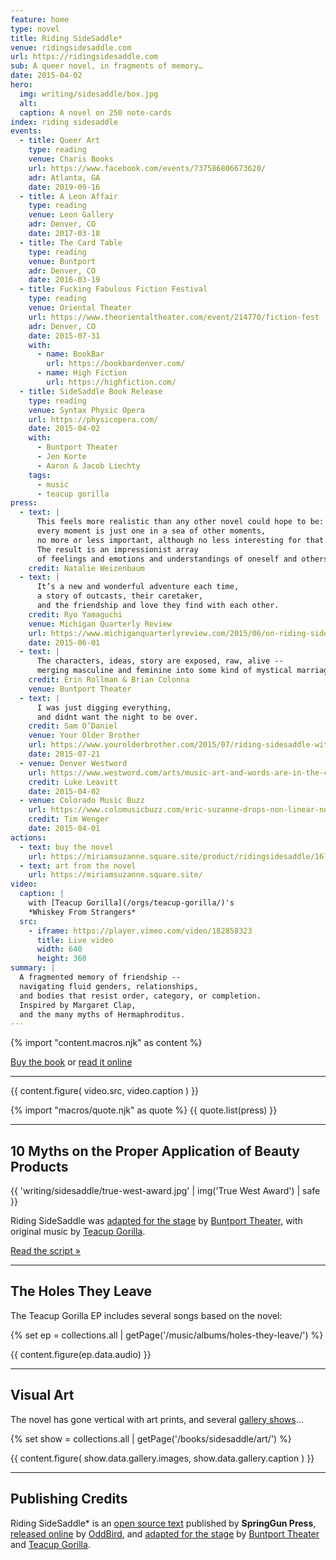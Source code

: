 ```yaml
---
feature: home
type: novel
title: Riding SideSaddle*
venue: ridingsidesaddle.com
url: https://ridingsidesaddle.com
sub: A queer novel, in fragments of memory…
date: 2015-04-02
hero:
  img: writing/sidesaddle/box.jpg
  alt:
  caption: A novel on 250 note-cards
index: riding sidesaddle
events:
  - title: Queer Art
    type: reading
    venue: Charis Books
    url: https://www.facebook.com/events/737586806673620/
    adr: Atlanta, GA
    date: 2019-09-16
  - title: A Leon Affair
    type: reading
    venue: Leon Gallery
    adr: Denver, CO
    date: 2017-03-18
  - title: The Card Table
    type: reading
    venue: Buntport
    adr: Denver, CO
    date: 2016-03-19
  - title: Fucking Fabulous Fiction Festival
    type: reading
    venue: Oriental Theater
    url: https://www.theorientaltheater.com/event/214770/fiction-fest
    adr: Denver, CO
    date: 2015-07-31
    with:
      - name: BookBar
        url: https://bookbardenver.com/
      - name: High Fiction
        url: https://highfiction.com/
  - title: SideSaddle Book Release
    type: reading
    venue: Syntax Physic Opera
    url: https://physicopera.com/
    date: 2015-04-02
    with:
      - Buntport Theater
      - Jen Korte
      - Aaron & Jacob Liechty
    tags:
      - music
      - teacup gorilla
press:
  - text: |
      This feels more realistic than any other novel could hope to be:
      every moment is just one in a sea of other moments,
      no more or less important, although no less interesting for that.
      The result is an impressionist array
      of feelings and emotions and understandings of oneself and others.
    credit: Natalie Weizenbaum
  - text: |
      It’s a new and wonderful adventure each time,
      a story of outcasts, their caretaker,
      and the friendship and love they find with each other.
    credit: Ryo Yamaguchi
    venue: Michigan Quarterly Review
    url: https://www.michiganquarterlyreview.com/2015/06/on-riding-sidesaddle-an-interview-with-eric-suzanne/
    date: 2015-06-01
  - text: |
      The characters, ideas, story are exposed, raw, alive --
      merging masculine and feminine into some kind of mystical marriage.
    credit: Erin Rollman & Brian Colonna
    venue: Buntport Theater
  - text: |
      I was just digging everything,
      and didnt want the night to be over.
    credit: Sam O’Daniel
    venue: Your Older Brother
    url: https://www.yourolderbrother.com/2015/07/riding-sidesaddle-with-teacup-gorilla.html
    date: 2015-07-21
  - venue: Denver Westword
    url: https://www.westword.com/arts/music-art-and-words-are-in-the-cards-at-the-riding-sidesaddle-book-launch-6626798
    credit: Luke Leavitt
    date: 2015-04-02
  - venue: Colorado Music Buzz
    url: https://www.colomusicbuzz.com/eric-suzanne-drops-non-linear-novel-in-conjunction-with-teacup-gorilla/
    credit: Tim Wenger
    date: 2015-04-01
actions:
  - text: buy the novel
    url: https://miriamsuzanne.square.site/product/ridingsidesaddle/16?cs=true&cst=custom
  - text: art from the novel
    url: https://miriamsuzanne.square.site/
video:
  caption: |
    with [Teacup Gorilla](/orgs/teacup-gorilla/)'s
    *Whiskey From Strangers*
  src:
    - iframe: https://player.vimeo.com/video/182858323
      title: Live video
      width: 640
      height: 360
summary: |
  A fragmented memory of friendship --
  navigating fluid genders, relationships,
  and bodies that resist order, category, or completion.
  Inspired by Margaret Clap,
  and the many myths of Hermaphroditus.
---
```


{% import "content.macros.njk" as content %}

[Buy the book](https://miriamsuzanne.square.site/)
or
[read it online](https://ridingsidesaddle.com)

---

{{ content.figure(
  video.src,
  video.caption
) }}

{% import "macros/quote.njk" as quote %}
{{ quote.list(press) }}

---

## 10 Myths on the Proper Application of Beauty Products

{{ 'writing/sidesaddle/true-west-award.jpg' | img('True West Award') | safe }}

Riding SideSaddle was
[adapted for the stage][10myths] by [Buntport Theater][buntport],
with original music by [Teacup Gorilla][tg].

[Read the script »](/theater/10myths/script/)

[10myths]: /theater/10myths/
[buntport]: https://buntport.com/
[tg]: /orgs/teacup-gorilla/

---

## The Holes They Leave

The Teacup Gorilla EP includes several songs based on the novel:

{% set ep = collections.all | getPage('/music/albums/holes-they-leave/') %}

{{ content.figure(ep.data.audio) }}

---

## Visual Art

The novel has gone vertical
with art prints,
and several [gallery shows](art/)…

{% set show = collections.all | getPage('/books/sidesaddle/art/') %}

{{ content.figure(
  show.data.gallery.images,
  show.data.gallery.caption
) }}

---

## Publishing Credits

Riding SideSaddle* is an
[open source text](https://creativecommons.org/licenses/by-nc-sa/4.0/)
published by
**SpringGun Press**,
[released online](https://ridingsidesaddle.com)
by [OddBird](https://oddbird.net/),
and [adapted for the stage](/theater/10myths/)
by [Buntport Theater](https://buntport.com/) and
[Teacup Gorilla](https://teacupgorilla.com/).
